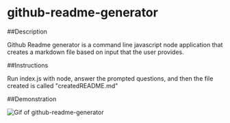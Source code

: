 # github-readme-generator

##Description

Github Readme generator is a command line javascript node application that creates a markdown file based on input that the user provides.

##Instructions

Run index.js with node, answer the prompted questions, and then the file created is called "createdREADME.md"

##Demonstration

![Gif of github-readme-generator](./assets/readmegenerator.gif)